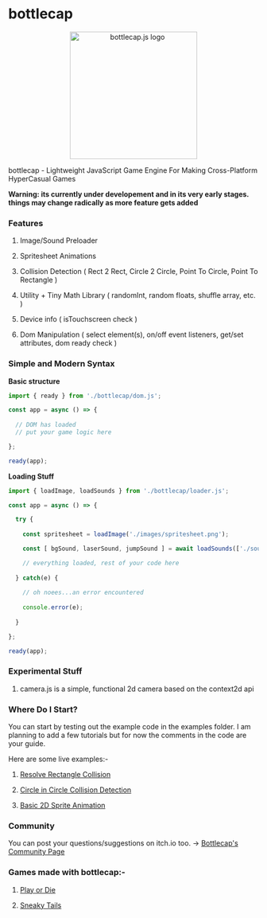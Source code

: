 # bottlecap

<p align="center">

<img src="https://bottlecap.js.org/logo.png" width="256" alt="bottlecap.js logo">

</p>

bottlecap - Lightweight JavaScript Game Engine For Making Cross-Platform HyperCasual Games

**Warning: its currently under developement and in its very early stages. things may change radically as more feature gets added**

### Features

1) Image/Sound Preloader

2) Spritesheet Animations

3) Collision Detection ( Rect 2 Rect, Circle 2 Circle, Point To Circle, Point To Rectangle )

4) Utility + Tiny Math Library ( randomInt, random floats, shuffle array, etc. )

5) Device info ( isTouchscreen check ) 

6) Dom Manipulation ( select element(s), on/off event listeners, get/set attributes, dom ready check )

### Simple and Modern Syntax

**Basic structure**

```javascript
import { ready } from './bottlecap/dom.js';

const app = async () => {
  
  // DOM has loaded
  // put your game logic here

};

ready(app);
```

**Loading Stuff**

```javascript
import { loadImage, loadSounds } from './bottlecap/loader.js';

const app = async () => {

  try {
  
    const spritesheet = loadImage('./images/spritesheet.png');

    const [ bgSound, laserSound, jumpSound ] = await loadSounds(['./sounds/bg.mp3', './sounds/laser.wav', './sounds/jump.wav']);

    // everything loaded, rest of your code here
  
  } catch(e) {
  
    // oh noees...an error encountered
  
    console.error(e);
  
  }

};

ready(app);
```

### Experimental Stuff

1) camera.js is a simple, functional 2d camera based on the context2d api

### Where Do I Start?

You can start by testing out the example code in the examples folder. 
I am planning to add a few tutorials but for now the comments in the code are your guide.

Here are some live examples:-

1) [Resolve Rectangle Collision](https://bottlecap.js.org/examples/collisions/resolve-rectangle-collision.html)

2) [Circle in Circle Collision Detection](https://bottlecap.js.org/examples/collisions/circle-in-circle-collision.html)

3) [Basic 2D Sprite Animation](https://bottlecap.js.org/examples/animations/basic-sprite-animation2.html)

### Community

You can post your questions/suggestions on itch.io too. -> [Bottlecap's Community Page](https://rwbeast.itch.io/bottlecap/community)

### Games made with bottlecap:-

1) [Play or Die](https://rwbeast.itch.io/play-or-die)

2) [Sneaky Tails](https://rwbeast.itch.io/sneaky-tails)

